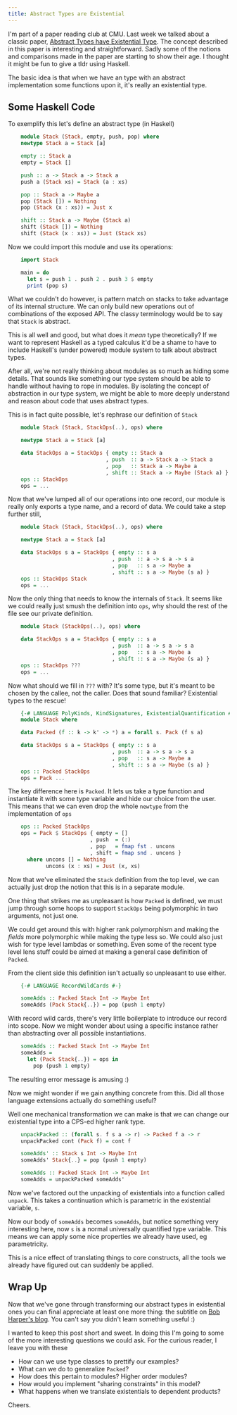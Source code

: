 ```yaml
---
title: Abstract Types are Existential
---
```


I'm part of a paper reading club at CMU. Last week we talked about a
classic paper, [Abstract Types have Existential Type][paper]. The
concept described in this paper is interesting and
straightforward. Sadly some of the notions and comparisons made in the
paper are starting to show their age. I thought it might be fun to
give a tldr using Haskell.

The basic idea is that when we have an type with an abstract
implementation some functions upon it, it's really an existential
type.

## Some Haskell Code

To exemplify this let's define an abstract type (in Haskell)

``` haskell
    module Stack (Stack, empty, push, pop) where
    newtype Stack a = Stack [a]

    empty :: Stack a
    empty = Stack []

    push :: a -> Stack a -> Stack a
    push a (Stack xs) = Stack (a : xs)

    pop :: Stack a -> Maybe a
    pop (Stack []) = Nothing
    pop (Stack (x : xs)) = Just x

    shift :: Stack a -> Maybe (Stack a)
    shift (Stack []) = Nothing
    shift (Stack (x : xs)) = Just (Stack xs)
```

Now we could import this module and use its operations:

``` haskell
    import Stack

    main = do
      let s = push 1 . push 2 . push 3 $ empty
      print (pop s)
```

What we couldn't do however, is pattern match on stacks to take
advantage of its internal structure. We can only build new operations
out of combinations of the exposed API. The classy terminology would
be to say that `Stack` is abstract.

This is all well and good, but what does it *mean* type theoretically?
If we want to represent Haskell as a typed calculus it'd be a shame to
have to include Haskell's (under powered) module system to talk about
abstract types.

After all, we're not really thinking about modules as so much as
hiding some details. That sounds like something our type system should
be able to handle without having to rope in modules. By isolating the
concept of abstraction in our type system, we might be able to more
deeply understand and reason about code that uses abstract types.

This is in fact quite possible, let's rephrase our definition of
`Stack`

``` haskell
    module Stack (Stack, StackOps(..), ops) where

    newtype Stack a = Stack [a]

    data StackOps a = StackOps { empty :: Stack a
                               , push  :: a -> Stack a -> Stack a
                               , pop   :: Stack a -> Maybe a
                               , shift :: Stack a -> Maybe (Stack a) }
    ops :: StackOps
    ops = ...
```

Now that we've lumped all of our operations into one record, our
module is really only exports a type name, and a record of data. We
could take a step further still,

``` haskell
    module Stack (Stack, StackOps(..), ops) where

    newtype Stack a = Stack [a]

    data StackOps s a = StackOps { empty :: s a
                                 , push  :: a -> s a -> s a
                                 , pop   :: s a -> Maybe a
                                 , shift :: s a -> Maybe (s a) }
    ops :: StackOps Stack
    ops = ...
```

Now the only thing that needs to know the internals of `Stack`. It
seems like we could really just smush the definition into `ops`, why
should the rest of the file see our private definition.

``` haskell
    module Stack (StackOps(..), ops) where

    data StackOps s a = StackOps { empty :: s a
                                 , push  :: a -> s a -> s a
                                 , pop   :: s a -> Maybe a
                                 , shift :: s a -> Maybe (s a) }
    ops :: StackOps ???
    ops = ...
```

Now what should we fill in `???` with? It's some type, but it's meant
to be chosen by the callee, not the caller. Does that sound familiar?
Existential types to the rescue!

``` haskell
    {-# LANGUAGE PolyKinds, KindSignatures, ExistentialQuantification #-}
    module Stack where

    data Packed (f :: k -> k' -> *) a = forall s. Pack (f s a)

    data StackOps s a = StackOps { empty :: s a
                                 , push  :: a -> s a -> s a
                                 , pop   :: s a -> Maybe a
                                 , shift :: s a -> Maybe (s a) }
    ops :: Packed StackOps
    ops = Pack ...
```

The key difference here is `Packed`. It lets us take a type function
and instantiate it with some type variable and hide our choice from
the user. This means that we can even drop the whole `newtype` from
the implementation of `ops`

``` haskell
    ops :: Packed StackOps
    ops = Pack $ StackOps { empty = []
                          , push  = (:)
                          , pop   = fmap fst . uncons
                          , shift = fmap snd . uncons }
      where uncons [] = Nothing
            uncons (x : xs) = Just (x, xs)
```

Now that we've eliminated the `Stack` definition from the top level, we
can actually just drop the notion that this is in a separate module.

One thing that strikes me as unpleasant is how `Packed` is defined, we
must jump through some hoops to support `StackOps` being polymorphic
in two arguments, not just one.

We could get around this with higher rank polymorphism and making the
*fields* more polymorphic while making the type less so. We could also
just wish for type level lambdas or something. Even some of the recent
type level lens stuff could be aimed at making a general case
definition of `Packed`.

From the client side this definition isn't actually so unpleasant to
use either.

``` haskell
    {-# LANGUAGE RecordWildCards #-}

    someAdds :: Packed Stack Int -> Maybe Int
    someAdds (Pack Stack{..}) = pop (push 1 empty)
```

With record wild cards, there's very little boilerplate to introduce
our record into scope.  Now we might wonder about using a specific
instance rather than abstracting over all possible instantiations.

``` haskell
    someAdds :: Packed Stack Int -> Maybe Int
    someAdds =
      let (Pack Stack{..}) = ops in
        pop (push 1 empty)
```

The resulting error message is amusing :)

Now we might wonder if we gain anything concrete from this. Did all
those language extensions actually do something useful?

Well one mechanical transformation we can make is that we can change
our existential type into a CPS-ed higher rank type.

``` haskell
    unpackPacked :: (forall s. f s a -> r) -> Packed f a -> r
    unpackPacked cont (Pack f) = cont f

    someAdds' :: Stack s Int -> Maybe Int
    someAdds' Stack{..} = pop (push 1 empty)

    someAdds :: Packed Stack Int -> Maybe Int
    someAdds = unpackPacked someAdds'
```

Now we've factored out the unpacking of existentials into a function
called `unpack`. This takes a continuation which is parametric in the
existential variable, `s`.

Now our body of `someAdds` becomes `someAdds`, but notice something
very interesting here, now `s` is a normal universally quantified type
variable. This means we can apply some nice properties we already have
used, eg parametricity.

This is a nice effect of translating things to core constructs, all
the tools we already have figured out can suddenly be applied.

## Wrap Up

Now that we've gone through transforming our abstract types in
existential ones you can final appreciate at least one more thing: the
subtitle on [Bob Harper's blog][bobs blog]. You can't say you didn't
learn something useful :)

I wanted to keep this post short and sweet. In doing this I'm going to
some of the more interesting questions we could ask. For the curious
reader, I leave you with these

 - How can we use type classes to prettify our examples?
 - What can we do to generalize `Packed`?
 - How does this pertain to modules? Higher order modules?
 - How would you implement "sharing constraints" in this model?
 - What happens when we translate existentials to dependent products?

Cheers.

[paper]: http://theory.stanford.edu/~jcm/papers/mitch-plotkin-88.pdf
[bobs blog]: http://existentialtype.wordpress.com/
